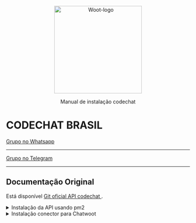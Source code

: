 <p align="center">
  <img src="./public/images/cover.png" alt="Woot-logo" width="240" />

  <p align="center">Manual de instalação codechat</p>
</p>

# CODECHAT BRASIL

[Grupo no Whatsapp](https://chat.whatsapp.com/CwcSUOcgPBL6lJWYyvA0NS)
<hr />

[Grupo no Telegram](https://t.me/chatwootbrasil)
<hr />

## Documentação Original

Está disponível [Git oficial API codechat ](https://github.com/code-chat-br/whatsapp-api).

<details>
  <summary>Instalação da API usando pm2</summary>
  
  Acesse o terminal e execute os seguinte comandos:
  
  ```bash
git clone https://github.com/code-chat-br/whatsapp-api.git codechta
cd codechat/src
mv dev-env.yml env.yml
nano env.yml

#Vá na linha 77 e 78, on tá <url> adicione a url abaixo e no campo ENABLED: deixe como true
http://0.0.0.0:1234/webhook/codechat

Ficará da seguinte forma:
URL: http://0.0.0.0:1234/webhook/codechat
ENABLED: true

#Build codechat e incie o pm2
npm install
pm2 start 'npm run start prod' --name codechat
pm2 save && pm2 startup
```
</details>

<details>
<summary>Instalação conector para Chatwoot</summary>

```bash
#Antes de inciar verifique se o node está instaldo, com o comando abaixo:
node -v

#Se retonar alguma versão do node, pule para etapa de clonar o repositorio

curl -fsSL https://deb.nodesource.com/setup_16.x | sudo -E bash -
sudo apt-get install -y nodejs

#Clone o repositório do conector
git clone https://github.com/w3nder/chatwoot-codechat.git conector

cd conector
mv .env.example .env
nano .env

#Copie e cole o seguinte código:
PORT = 1234
CHATWOOT_TOKEN = cN5uJp53qHMoE77DaUZNDrii
CHATWOOT_BASE_URL = http://localhost:3000

CODECHAT_BASE_URL = http://localhost:8080
CODECHAT_API_KEY = t8OOEeISKzpmc3jjcMqBWYSaJsafdefer

# SE DESEJA ASSINAR A MENSAGEM COM O NOME DO USUÁRIO MUDE PARA true
TOSIGN=true

# SE DESEJA RECEBER MENSAGENS ENVIADAS POR FORA DO CHATWOOT MUDE PARA true
IMPORT_MESSAGES_SENT=false

#Build seu conector e incie o pm2
npm install
npm run build
npm install pm2 -g
pm2 start dist/app.js --name conector
pm2 save && pm2 startup
```
Crie um  provider executando o seguinte código abaixo:

```bash
curl --location 'http://localhost:1234/create-provider' \
--header 'Content-Type: application/json' \
--data '{
    "account_id": "idinboxcw",
    "token": "tokencwperfil",
    "url": "https://demo.dispzap.com",
    "nameInbox": "nomesuacaixadeentrad"
}'
```

Vai em seu chatwoot e realize as seguintes etepas:

```bash
Criar uma caixa de entrada com api
URL: http://localhost:1234/webhook/chatwoot

Criar um contato 
+123456

Comandos extras:

#Este comando irá criar uma nova instância e gerar um QR code
/iniciar 

#Este comando irá verificar o status da instância
/status 

#Este comando irá desconectar o WhatsApp da instância
/desconectar
  ``` 
</details>
